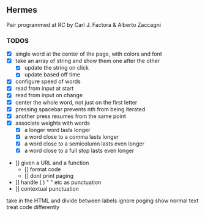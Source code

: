 ## Hermes

Pair programmed at RC by Carl J. Factora & Alberto Zaccagni

### TODOS

* [x] single word at the center of the page, with colors and font
* [x] take an array of string and show them one after the other
  * [x] update the string on click
  * [x] update based off time
* [x] configure speed of words
* [x] read from input at start
* [x] read from input on change
* [x] center the whole word, not just on the first letter
* [x] pressing spacebar prevents nth from being iterated
* [x] another press resumes from the same point
* [x] associate weights with words
  * [x] a longer word lasts longer
  * [x] a word close to a comma lasts longer
  * [x] a word close to a semicolumn lasts even longer
  * [x] a word close to a full stop lasts even longer
* [] given a URL and a function
  * [] format code
  * [] dont print paging
* [] handle ( ) " " etc as punctuation
* [] contextual punctuation

take in the HTML and divide between labels
ignore poging
show normal text
treat code differently



